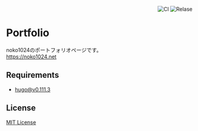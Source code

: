 <div align="right">

![CI](https://github.com/noko1024/Portfolio/actions/workflows/reviewdog.yml/badge.svg)
![Relase](https://github.com/noko1024/Portfolio/actions/workflows/deploy.yml/badge.svg)

</div>

# Portfolio
noko1024のポートフォリオページです。  
https://noko1024.net

## Requirements
- hugo@v0.111.3

## License

[MIT License](./LICENSE)